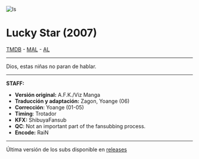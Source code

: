![ls](https://i.imgur.com/h85Rf4C.png)

# Lucky Star (2007)

[TMDB](https://www.themoviedb.org/tv/42500-lucky-star) - [MAL](https://myanimelist.net/anime/1887/Lucky☆Star) - [AL](https://anilist.co/anime/1887/LuckyStar/)

---

Dios, estas niñas no paran de hablar.

---

**STAFF:**

- **Versión original:** A.F.K./Viz Manga
- **Traducción y adaptación:** Zagon, Yoange (06)
- **Corrección**: Yoange (01-05)
- **Timing**: Trotador
- **KFX:** ShibuyaFansub
- **QC**: Not an important part of the fansubbing process.
- **Encode:** RaiN

---


Última versión de los subs disponible en [releases](https://github.com/ZagonSubs/lucky-star/releases/)
